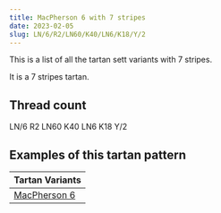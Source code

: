 ```yaml
---
title: MacPherson 6 with 7 stripes
date: 2023-02-05
slug: LN/6/R2/LN60/K40/LN6/K18/Y/2
---
```

This is a list of all the tartan sett variants with 7 stripes.

It is a 7 stripes tartan.


## Thread count
LN/6 R2 LN60 K40 LN6 K18 Y/2

## Examples of this tartan pattern

| Tartan Variants |
|---------------|
| [MacPherson 6](/variants/ln/6/r2/ln60/k40/ln6/k18/y/2-k000000-lne0e0e0-rc00000-yf0c000)||
